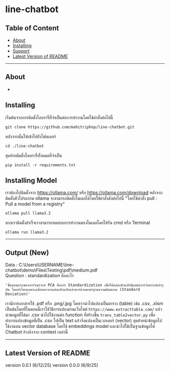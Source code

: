 # line-chatbot

## Table of Content
- [About](#about)
- [Installing](#installing)
- [Support](#support)
- [Latest Version of README](#latest-version-of-readme)

---

## About
  -

## Installing
เริ่มต้นจากการติดตั้งไลบรารี่ที่จำเป็นต่อการทำงานโดยใช้คำสั่งต่อไปนี้
```
git clone https://github.com/mahitriphop/line-chatbot.git
```
หลังจากนั้นให้เข้าไปยังโฟลเดอร์
```
cd ./line-chatbot
```
สุดท้ายติดติ้งไลบรารี่ทั้งหมดที่จำเป็น
```
pip install -r requirements.txt
```

## Installing Model
เราต้องไปติดตั้งจาก https://ollama.com/ หรือ https://ollama.com/download หลังจากติดตั้งตัวโปรแกรม ollama จะสามารถติดตั้งโมเดลได้โดยใช้คำสั่งดังต่อไปนี้
"โดยใช้คำสั่ง pull : Pull a model from a registry"

```
ollama pull llama3.2
```
หากเราติดตั้งสำเร็จเราสามารถทดสอบการทำงานของโมเดลโดยให้รัน cmd หรือ Terminal
```
ollama run llama3.2
```
---
## Output (New)

Data     : C:\Users\USERNAME\line-chatbot\demo\Files\Testing\pdf\medium.pdf  
Question : standardization คืออะไร

`'ขั้นตอนแรกของการวิเคราะห์ PCA คือการ Standardization เพื่อให้แต่ละตัวแปรมีผลต่อการวิเคราะห์เท่าๆ กัน โดยทำโดยลบค่าเฉลี่ยออกจากแต่ละตัวแปรแล้วหารด้วยมาตรฐานความผิดพลาด (Standard Deviation)'
`

เรามีการเอกสารใช้ .pdf หรือ .png/.jpg โดยเรานำไปแปลงเป็นตาราง (table) เช่น .csv, .xlsm เป็นต้นโดยที่ในตอนนี้เราใช้วิธีการแปลงผ่านเว็บไซต์ `https://www.extracttable.com/` แล้วนำขอมูลที่ได้มา .csv นำไปใช้งานต่อ function ที่สร้างขึ้น `trans_table2vector.py` เพื่อทำการแปลงข้อมูลที่เป็น .csv ไปเป็น text แล้วจึงแปลงเป็นเวกเตอร์ (vector) สุดท้ายนำข้อมูลไปใช้งานบน vector database โดยใช้ embeddings model และนำไปใช้เป็นฐานข้อมูลให้ Chatbot อ้างอิงจาก context เหล่านี้   



---

## Latest Version of README
version 0.0.1 (6/12/25)
version 0.0.0 (6/9/25)
